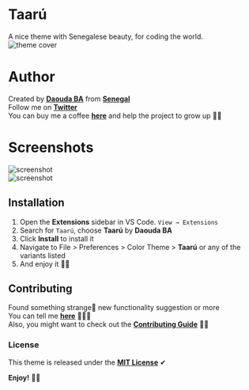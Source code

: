 # Taarú
A nice theme with Senegalese beauty, for coding the world.<br>
![theme cover](https://raw.githubusercontent.com/daoodaba975/taaru/blob/master/logo/cover.png)


# Author
Created by **[Daouda BA](https://github.com/daoodaba975)** from **[Senegal](https://goo.gl/maps/gYi1X5wo8AdwSM2C9)**<br>
Follow me on **[Twitter](https://twitter.com/daoodaba975)**<br>
You can buy me a coffee **[here](https://buymeacoffee.com/daoodaba975)** and help the project to grow up 🙌🏾


# Screenshots
![screenshot](https://raw.githubusercontent.com/daoodaba975/taaru/blob/master/logo/screenshots/taaru-night.PNG)<br>
![screenshot](https://raw.githubusercontent.com/daoodaba975/taaru/blob/master/logo/screenshots/taaru-dark.PNG)


## Installation
1. Open the **Extensions** sidebar in VS Code. `View → Extensions`
2. Search for `Taarú`, choose **Taarú** by **Daouda BA**
3. Click **Install** to install it
4. Navigate to File > Preferences > Color Theme > **Taarú** or any of the variants listed
5. And enjoy it 👌🏾


## Contributing
Found something strange🤔 new functionality suggestion or more<br>
You can tell me **[here](https://github.com/daoodaba975/taaru/issues)** 👨🏾‍💻<br>
Also, you might want to check out the **[Contributing Guide](https://github.com/daoodaba975/taaru/blob/master/Contributing.md)** 🤝🏾


### License
This theme is released under the **[MIT License](https://github.com/daoodaba975/taaru/blob/master/License.md)** ✔


**Enjoy!** 🙏🏾
